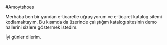 #Amoytshoes

Merhaba ben bir yandan e-ticaretle uğraşıyorum ve e-ticaret katalog sitemi kodlamaktayım. Bu kısımda da üzerinde çalıştığım katalog sitesinin demo hallerini sizlere göstermek istedim.

İyi günler dilerim.
